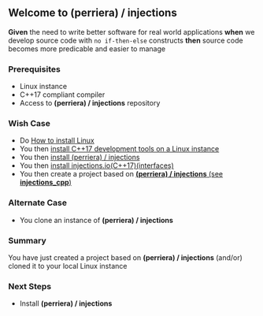 ## Welcome to (perriera) / injections
**Given** the need to write better software for real world applications **when** we develop source code with `no if-then-else` constructs **then** source code becomes more predicable and easier to manage
### Prerequisites
- Linux instance
- C++17 compliant compiler
- Access to **(perriera) / injections** repository
### Wish Case
- Do [How to install Linux](https://github.com/perriera/for_interfaces/blob/main/linux/README.md)
- You then [install C++17 development tools on a Linux instance](https://github.com/perriera/for_interfaces/blob/main/cpp/README.md)
- You then [install (perriera) / injections](https://github.com/perriera/injections)
- You then [install injections.io(C++17)(interfaces)](https://github.com/perriera/interfaces)
- You then create a project based on [**(perriera) / injections** (see **injections_cpp**)](https://github.com/perriera/injections_cpp)
### Alternate Case
- You clone an instance of **(perriera) / injections** 
### Summary 
You have just created a project based on **(perriera) / injections** (and/or) cloned it to your local Linux instance
### Next Steps
- Install **(perriera) / injections**

